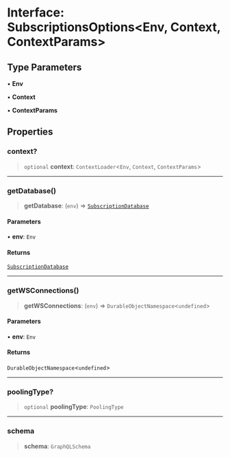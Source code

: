 # Interface: SubscriptionsOptions\<Env, Context, ContextParams\>

## Type Parameters

• **Env**

• **Context**

• **ContextParams**

## Properties

### context?

> `optional` **context**: `ContextLoader`\<`Env`, `Context`, `ContextParams`\>

---

### getDatabase()

> **getDatabase**: (`env`) => [`SubscriptionDatabase`](../classes/SubscriptionDatabase.md)

#### Parameters

• **env**: `Env`

#### Returns

[`SubscriptionDatabase`](../classes/SubscriptionDatabase.md)

---

### getWSConnections()

> **getWSConnections**: (`env`) => `DurableObjectNamespace`\<`undefined`\>

#### Parameters

• **env**: `Env`

#### Returns

`DurableObjectNamespace`\<`undefined`\>

---

### poolingType?

> `optional` **poolingType**: `PoolingType`

---

### schema

> **schema**: `GraphQLSchema`
